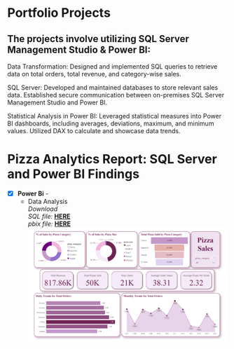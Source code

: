 # Portfolio Projects
## The projects involve utilizing  SQL Server Management Studio & Power BI: <br />

Data Transformation: Designed and implemented SQL queries to retrieve data on total orders, total revenue, and category-wise sales.

SQL Server: Developed and maintained databases to store relevant sales data. Established secure communication between on-premises SQL Server Management Studio and Power BI. 

Statistical Analysis in Power BI: Leveraged statistical measures into Power BI dashboards, including averages, deviations, maximum, and minimum values. Utilized DAX to calculate and showcase data trends.

# Pizza Analytics Report: SQL Server and Power BI Findings

- [x] **Power Bi** - 
  -  Data Analysis <br />
  *Download* <br />
  *SQL file:* **[HERE](https://github.com/zuhairahzolkaply/PowerBI_and_SQL_Project/blob/704f90fe005b4d8789f7f436a74bb78aa64dce82/Pizza%20Sales%20Analysis/pizzasales.sql)**<br />
  *pbix file:* **[HERE](https://github.com/zuhairahzolkaply/PowerBI_and_SQL_Project/blob/704f90fe005b4d8789f7f436a74bb78aa64dce82/Pizza%20Sales%20Analysis/pizzasales.pbix)**<br />
  ![Dashboard](https://github.com/zuhairahzolkaply/PowerBI_and_SQL_Project/blob/704f90fe005b4d8789f7f436a74bb78aa64dce82/Pizza%20Sales%20Analysis/Pizza%20sales%20dashboard.PNG)
